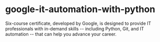 # google-it-automation-with-python


Six-course certificate, developed by Google, is designed to provide IT professionals with in-demand skills -- including Python, Git, and IT automation -- that can help you advance your career.
